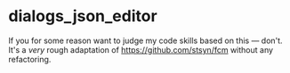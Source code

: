 # dialogs_json_editor

If you for some reason want to judge my code skills based on this — don't. It's a _very_ rough adaptation of https://github.com/stsyn/fcm without any refactoring.
